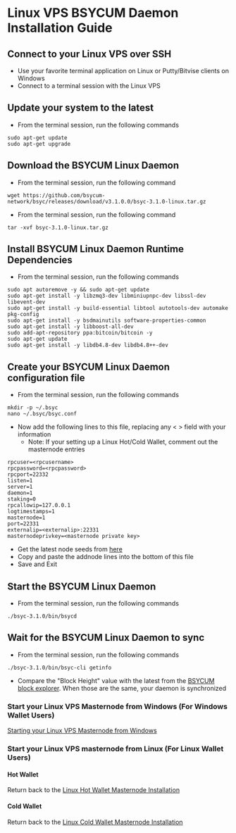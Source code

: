 # Linux VPS BSYCUM Daemon Installation Guide

## Connect to your Linux VPS over SSH

  * Use your favorite terminal application on Linux or Putty/Bitvise clients on Windows
  * Connect to a terminal session with the Linux VPS
  
## Update your system to the latest

  * From the terminal session, run the following commands
  ```
  sudo apt-get update
  sudo apt-get upgrade
  ```
  
## Download the BSYCUM Linux Daemon

  * From the terminal session, run the following command
  ```
  wget https://github.com/bsycum-network/bsyc/releases/download/v3.1.0.0/bsyc-3.1.0-linux.tar.gz
  ```
  * From the terminal session, run the following command
  ```
  tar -xvf bsyc-3.1.0-linux.tar.gz
  ```
  
## Install BSYCUM Linux Daemon Runtime Dependencies

  * From the terminal session, run the following commands
  ```
  sudo apt autoremove -y && sudo apt-get update
  sudo apt-get install -y libzmq3-dev libminiupnpc-dev libssl-dev libevent-dev
  sudo apt-get install -y build-essential libtool autotools-dev automake pkg-config
  sudo apt-get install -y bsdmainutils software-properties-common
  sudo apt-get install -y libboost-all-dev
  sudo add-apt-repository ppa:bitcoin/bitcoin -y
  sudo apt-get update
  sudo apt-get install -y libdb4.8-dev libdb4.8++-dev
  ```
  
## Create your BSYCUM Linux Daemon configuration file

* From the terminal session, run the following commands
```
mkdir -p ~/.bsyc
nano ~/.bsyc/bsyc.conf
```

* Now add the following lines to this file, replacing any < > field with your information
  * Note: If your setting up a Linux Hot/Cold Wallet, comment out the masternode entries
```
rpcuser=<rpcusername>
rpcpassword=<rpcpassword>
rpcport=22332
listen=1
server=1
daemon=1
staking=0
rpcallowip=127.0.0.1
logtimestamps=1
masternode=1
port=22331
externalip=<externalip>:22331
masternodeprivkey=<masternode private key>
```

* Get the latest node seeds from [here](https://github.com/bsycum-network/seeds/blob/master/README.md)
* Copy and paste the addnode lines into the bottom of this file
* Save and Exit

## Start the BSYCUM Linux Daemon

* From the terminal session, run the following commands
```
./bsyc-3.1.0/bin/bsycd
```

## Wait for the BSYCUM Linux Daemon to sync

* From the terminal session, run the following commands
```
./bsyc-3.1.0/bin/bsyc-cli getinfo
```
* Compare the "Block Height" value with the latest from the [BSYCUM block explorer](https://explorer.bsycum.network/). When those are the same, your daemon is synchronized 

### Start your Linux VPS Masternode from Windows (For Windows Wallet Users)

[Starting your Linux VPS Masternode from Windows](LINUX-MN-START-WINDOWS.md)

### Start your Linux VPS masternode from Linux (For Linux Wallet Users)

#### Hot Wallet

Return back to the [Linux Hot Wallet Masternode Installation](LINUX-HOT.md)

#### Cold Wallet

Return back to the [Linux Cold Wallet Masternode Installation](LINUX-COLD.md)
